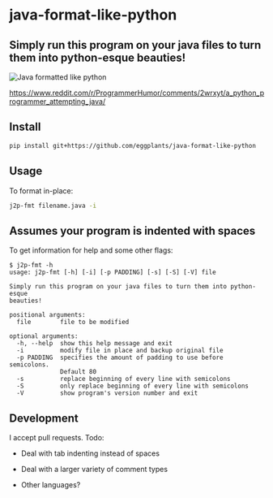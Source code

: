# java-format-like-python

## Simply run this program on your java files to turn them into python-esque beauties!

![Java formatted like python](https://i.imgur.com/wG51k7v.png)

<https://www.reddit.com/r/ProgrammerHumor/comments/2wrxyt/a_python_programmer_attempting_java/>

## Install

```sh
pip install git+https://github.com/eggplants/java-format-like-python
```

<!-- or, pip install java-format-like-python after being published on pypi -->

## Usage

To format in-place:

```sh
j2p-fmt filename.java -i
```

## Assumes your program is indented with spaces

To get information for help  and some other flags:

```shellsession
$ j2p-fmt -h
usage: j2p-fmt [-h] [-i] [-p PADDING] [-s] [-S] [-V] file

Simply run this program on your java files to turn them into python-esque
beauties!

positional arguments:
  file        file to be modified

optional arguments:
  -h, --help  show this help message and exit
  -i          modify file in place and backup original file
  -p PADDING  specifies the amount of padding to use before semicolons.
              Default 80
  -s          replace beginning of every line with semicolons
  -S          only replace beginning of every line with semicolons
  -V          show program's version number and exit

```

## Development

I accept pull requests. Todo:

* Deal with tab indenting instead of spaces

* Deal with a larger variety of comment types

* Other languages?
